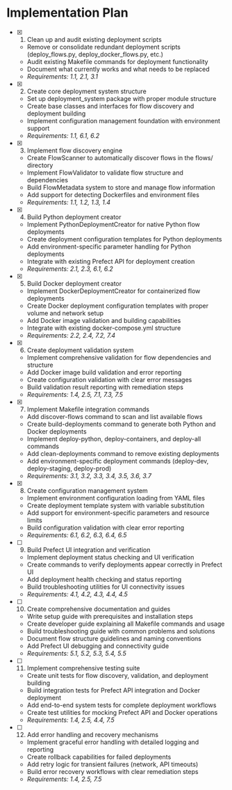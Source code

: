 # Implementation Plan

- [x] 1. Clean up and audit existing deployment scripts

  - Remove or consolidate redundant deployment scripts (deploy_flows.py, deploy_docker_flows.py, etc.)
  - Audit existing Makefile commands for deployment functionality
  - Document what currently works and what needs to be replaced
  - _Requirements: 1.1, 2.1, 3.1_

- [x] 2. Create core deployment system structure

  - Set up deployment_system package with proper module structure
  - Create base classes and interfaces for flow discovery and deployment building
  - Implement configuration management foundation with environment support
  - _Requirements: 1.1, 6.1, 6.2_

- [x] 3. Implement flow discovery engine

  - Create FlowScanner to automatically discover flows in the flows/ directory
  - Implement FlowValidator to validate flow structure and dependencies
  - Build FlowMetadata system to store and manage flow information
  - Add support for detecting Dockerfiles and environment files
  - _Requirements: 1.1, 1.2, 1.3, 1.4_

- [x] 4. Build Python deployment creator

  - Implement PythonDeploymentCreator for native Python flow deployments
  - Create deployment configuration templates for Python deployments
  - Add environment-specific parameter handling for Python deployments
  - Integrate with existing Prefect API for deployment creation
  - _Requirements: 2.1, 2.3, 6.1, 6.2_

- [x] 5. Build Docker deployment creator

  - Implement DockerDeploymentCreator for containerized flow deployments
  - Create Docker deployment configuration templates with proper volume and network setup
  - Add Docker image validation and building capabilities
  - Integrate with existing docker-compose.yml structure
  - _Requirements: 2.2, 2.4, 7.2, 7.4_

- [x] 6. Create deployment validation system

  - Implement comprehensive validation for flow dependencies and structure
  - Add Docker image build validation and error reporting
  - Create configuration validation with clear error messages
  - Build validation result reporting with remediation steps
  - _Requirements: 1.4, 2.5, 7.1, 7.3, 7.5_

- [x] 7. Implement Makefile integration commands

  - Add discover-flows command to scan and list available flows
  - Create build-deployments command to generate both Python and Docker deployments
  - Implement deploy-python, deploy-containers, and deploy-all commands
  - Add clean-deployments command to remove existing deployments
  - Add environment-specific deployment commands (deploy-dev, deploy-staging, deploy-prod)
  - _Requirements: 3.1, 3.2, 3.3, 3.4, 3.5, 3.6, 3.7_

- [x] 8. Create configuration management system

  - Implement environment configuration loading from YAML files
  - Create deployment template system with variable substitution
  - Add support for environment-specific parameters and resource limits
  - Build configuration validation with clear error reporting
  - _Requirements: 6.1, 6.2, 6.3, 6.4, 6.5_

- [ ] 9. Build Prefect UI integration and verification

  - Implement deployment status checking and UI verification
  - Create commands to verify deployments appear correctly in Prefect UI
  - Add deployment health checking and status reporting
  - Build troubleshooting utilities for UI connectivity issues
  - _Requirements: 4.1, 4.2, 4.3, 4.4, 4.5_

- [ ] 10. Create comprehensive documentation and guides

  - Write setup guide with prerequisites and installation steps
  - Create developer guide explaining all Makefile commands and usage
  - Build troubleshooting guide with common problems and solutions
  - Document flow structure guidelines and naming conventions
  - Add Prefect UI debugging and connectivity guide
  - _Requirements: 5.1, 5.2, 5.3, 5.4, 5.5_

- [ ] 11. Implement comprehensive testing suite

  - Create unit tests for flow discovery, validation, and deployment building
  - Build integration tests for Prefect API integration and Docker deployment
  - Add end-to-end system tests for complete deployment workflows
  - Create test utilities for mocking Prefect API and Docker operations
  - _Requirements: 1.4, 2.5, 4.4, 7.5_

- [ ] 12. Add error handling and recovery mechanisms
  - Implement graceful error handling with detailed logging and reporting
  - Create rollback capabilities for failed deployments
  - Add retry logic for transient failures (network, API timeouts)
  - Build error recovery workflows with clear remediation steps
  - _Requirements: 1.4, 2.5, 7.5_
